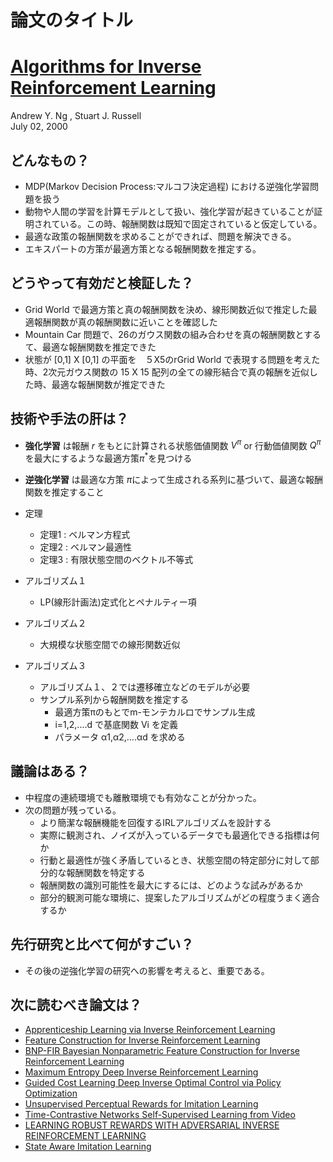 論文のタイトル
===


# [Algorithms for Inverse Reinforcement Learning](http://www.andrewng.org/portfolio/algorithms-for-inverse-reinforcement-learning/)

Andrew Y. Ng ,
Stuart J. Russell<BR>
July 02, 2000 

## どんなもの？

- MDP(Markov Decision Process:マルコフ決定過程) における逆強化学習問題を扱う
- 動物や⼈間の学習を計算モデルとして扱い、強化学習が起きていることが証明されている。この時、報酬関数は既知で固定されていると仮定している。
- 最適な政策の報酬関数を求めることができれば、問題を解決できる。
- エキスパートの方策が最適方策となる報酬関数を推定する。

## どうやって有効だと検証した？

- Grid World で最適方策と真の報酬関数を決め、線形関数近似で推定した最適報酬関数が真の報酬関数に近いことを確認した
- Mountain Car  問題で、26のガウス関数の組み合わせを真の報酬関数とするて、最適な報酬関数を推定できた
- 状態が [0,1] X [0,1] の平面を　５X5のrGrid World で表現する問題を考えた時、2次元ガウス関数の 15 X 15 配列の全ての線形結合で真の報酬を近似した時、最適な報酬関数が推定できた


## 技術や手法の肝は？

  - **強化学習** は報酬 $r$ をもとに計算される状態価値関数 $V^π$ or 行動価値関数 $Q^π$ を最⼤にするような最適⽅策$π^*$を⾒つける
  - **逆強化学習** は最適な⽅策 $π$によって⽣成される系列に基づいて、最適な報酬関数を推定すること
    
  - 定理
    - 定理1 : ベルマン方程式
    - 定理2 : ベルマン最適性
    - 定理3 : 有限状態空間のベクトル不等式
  
  -  アルゴリズム１
     - LP(線形計画法)定式化とペナルティー項
 
  - アルゴリズム２
    - 大規模な状態空間での線形関数近似

  - アルゴリズム３
    - アルゴリズム１、２では遷移確立などのモデルが必要
    - サンプル系列から報酬関数を推定する
      - 最適方策πのもとでm-モンテカルロでサンプル生成
      - i=1,2,....d で基底関数 Vi を定義
      - パラメータ α1,α2,....αd を求める


## 議論はある？

- 中程度の連続環境でも離散環境でも有効なことが分かった。
- 次の問題が残っている。
  - より簡潔な報酬機能を回復するIRLアルゴリズムを設計する
  - 実際に観測され、ノイズが入っているデータでも最適化できる指標は何か
  - 行動と最適性が強く矛盾しているとき、状態空間の特定部分に対して部分的な報酬関数を特定する
  - 報酬関数の識別可能性を最大にするには、どのような試みがあるか
  - 部分的観測可能な環境に、提案したアルゴリズムがどの程度うまく適合するか


## 先行研究と比べて何がすごい？

- その後の逆強化学習の研究への影響を考えると、重要である。


## 次に読むべき論文は？

- [Apprenticeship Learning via Inverse Reinforcement Learning](https://arxiv.org/abs/1206.5264)
- [Feature Construction for Inverse Reinforcement Learning](https://homes.cs.washington.edu/~zoran/firl.pdf)
- [BNP-FIR Bayesian Nonparametric Feature Construction for Inverse Reinforcement Learning](https://www.ijcai.org/Proceedings/13/Papers/194.pdf)
- [Maximum Entropy Deep Inverse Reinforcement Learning](https://arxiv.org/abs/1507.04888)
- [Guided Cost Learning Deep Inverse Optimal Control via Policy Optimization](https://arxiv.org/abs/1603.00448)
- [Unsupervised Perceptual Rewards for Imitation Learning](https://arxiv.org/abs/1612.06699)
- [Time-Contrastive Networks Self-Supervised Learning from Video](https://sermanet.github.io/tcn/)
- [LEARNING ROBUST REWARDS WITH ADVERSARIAL INVERSE REINFORCEMENT LEARNING](https://arxiv.org/abs/1710.11248)
- [State Aware Imitation Learning](https://papers.nips.cc/paper/6884-state-aware-imitation-learning)

